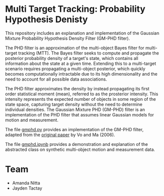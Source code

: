 # Multi Target Tracking: Probability Hypothesis Denisty

This repository includes an explanation and implementation of the Gaussian Mixture Probability Hypothesis Density Filter (GM-PHD filter).

The PHD filter is an approximation of the multi-object Bayes filter for multi-target tracking (MTT). The Bayes filter seeks to compute and propagate the posterior probability density of a target's state, which contains all information about the state at a given time. Extending this to a multi-target scenario requires propagating a multi-object posterior, which quickly becomes computationally intractable due to its high dimensionality and the need to account for all possible data associations.

The PHD filter approximates the density by instead propagating its first order statistical moment (mean), referred to as the prosterior intensity. This intensity represents the expected number of objects in some region of the state space, capturing target density without the need to determine individual densities. The Gaussian Mixture PHD (GM-PHD) filter is an implementation of the PHD filter that assumes linear Gaussian models for motion and measurement.

The file [gmphd.py](gmphd.py) provides an implementation of the GM-PHD filter, adapted from the [original paper](https://ieeexplore.ieee.org/document/1710358) by Vo and Ma (2006).

The file [gmphd.ipynb](gmphd.ipynb) provides a demonstration and explanation of the abstracted class on synthetic multi-object motion and measurement data.

# Team
- Amanda Nitta
- Jayden Tactay